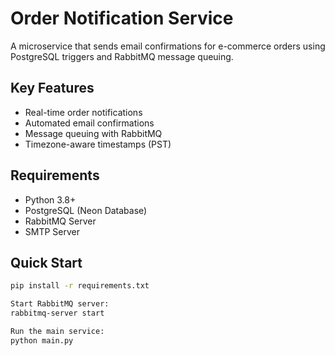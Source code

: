 # Order Notification Service

A microservice that sends email confirmations for e-commerce orders using PostgreSQL triggers and RabbitMQ message queuing.

## Key Features
- Real-time order notifications
- Automated email confirmations
- Message queuing with RabbitMQ
- Timezone-aware timestamps (PST)

## Requirements
- Python 3.8+
- PostgreSQL (Neon Database)
- RabbitMQ Server
- SMTP Server

## Quick Start

```bash
pip install -r requirements.txt

Start RabbitMQ server:
rabbitmq-server start

Run the main service:
python main.py
